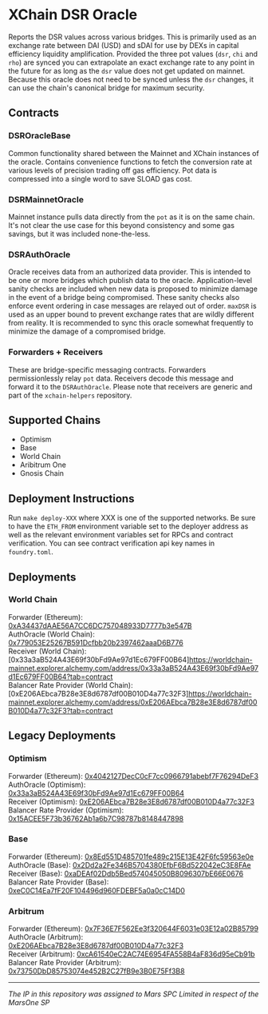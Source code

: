 # XChain DSR Oracle

Reports the DSR values across various bridges. This is primarily used as an exchange rate between DAI (USD) and sDAI for use by DEXs in capital efficiency liquidity amplification. Provided the three pot values (`dsr`, `chi` and `rho`) are synced you can extrapolate an exact exchange rate to any point in the future for as long as the `dsr` value does not get updated on mainnet. Because this oracle does not need to be synced unless the `dsr` changes, it can use the chain's canonical bridge for maximum security.

## Contracts

### DSROracleBase

Common functionality shared between the Mainnet and XChain instances of the oracle. Contains convenience functions to fetch the conversion rate at various levels of precision trading off gas efficiency. Pot data is compressed into a single word to save SLOAD gas cost.

### DSRMainnetOracle

Mainnet instance pulls data directly from the `pot` as it is on the same chain. It's not clear the use case for this beyond consistency and some gas savings, but it was included none-the-less.

### DSRAuthOracle

Oracle receives data from an authorized data provider. This is intended to be one or more bridges which publish data to the oracle. Application-level sanity checks are included when new data is proposed to minimize damage in the event of a bridge being compromised. These sanity checks also enforce event ordering in case messages are relayed out of order. `maxDSR` is used as an upper bound to prevent exchange rates that are wildly different from reality. It is recommended to sync this oracle somewhat frequently to minimize the damage of a compromised bridge.

### Forwarders + Receivers

These are bridge-specific messaging contracts. Forwarders permissionlessly relay `pot` data. Receivers decode this message and forward it to the `DSRAuthOracle`. Please note that receivers are generic and part of the `xchain-helpers` repository.

## Supported Chains

 * Optimism
 * Base
 * World Chain
 * Aribitrum One
 * Gnosis Chain

## Deployment Instructions

Run `make deploy-XXX` where XXX is one of the supported networks. Be sure to have the `ETH_FROM` environment variable set to the deployer address as well as the relevant environment variables set for RPCs and contract verification. You can see contract verification api key names in `foundry.toml`.

## Deployments

### World Chain

Forwarder (Ethereum): [0xA34437dAAE56A7CC6DC757048933D7777b3e547B](https://etherscan.io/address/0xA34437dAAE56A7CC6DC757048933D7777b3e547B#code)  
AuthOracle (World Chain): [0x779053E25267B591Dcfbb20b2397462aaaD6B776](https://worldchain-mainnet.explorer.alchemy.com/address/0x779053E25267B591Dcfbb20b2397462aaaD6B776?tab=contract)  
Receiver (World Chain): [0x33a3aB524A43E69f30bFd9Ae97d1Ec679FF00B64]https://worldchain-mainnet.explorer.alchemy.com/address/0x33a3aB524A43E69f30bFd9Ae97d1Ec679FF00B64?tab=contract  
Balancer Rate Provider (World Chain): [0xE206AEbca7B28e3E8d6787df00B010D4a77c32F3]https://worldchain-mainnet.explorer.alchemy.com/address/0xE206AEbca7B28e3E8d6787df00B010D4a77c32F3?tab=contract  

## Legacy Deployments

### Optimism

Forwarder (Ethereum): [0x4042127DecC0cF7cc0966791abebf7F76294DeF3](https://etherscan.io/address/0x4042127DecC0cF7cc0966791abebf7F76294DeF3#code)  
AuthOracle (Optimism): [0x33a3aB524A43E69f30bFd9Ae97d1Ec679FF00B64](https://optimistic.etherscan.io/address/0x33a3ab524a43e69f30bfd9ae97d1ec679ff00b64#code)  
Receiver (Optimism): [0xE206AEbca7B28e3E8d6787df00B010D4a77c32F3](https://optimistic.etherscan.io/address/0xE206AEbca7B28e3E8d6787df00B010D4a77c32F3#code)  
Balancer Rate Provider (Optimism): [0x15ACEE5F73b36762Ab1a6b7C98787b8148447898](https://optimistic.etherscan.io/address/0x15ACEE5F73b36762Ab1a6b7C98787b8148447898#code)  

### Base

Forwarder (Ethereum): [0x8Ed551D485701fe489c215E13E42F6fc59563e0e](https://etherscan.io/address/0x8Ed551D485701fe489c215E13E42F6fc59563e0e#code)  
AuthOracle (Base): [0x2Dd2a2Fe346B5704380EfbF6Bd522042eC3E8FAe](https://basescan.org/address/0x2Dd2a2Fe346B5704380EfbF6Bd522042eC3E8FAe#code)  
Receiver (Base): [0xaDEAf02Ddb5Bed574045050B8096307bE66E0676](https://basescan.org/address/0xaDEAf02Ddb5Bed574045050B8096307bE66E0676#code)  
Balancer Rate Provider (Base): [0xeC0C14Ea7fF20F104496d960FDEBF5a0a0cC14D0](https://basescan.org/address/0xeC0C14Ea7fF20F104496d960FDEBF5a0a0cC14D0#code)  

### Arbitrum

Forwarder (Ethereum): [0x7F36E7F562Ee3f320644F6031e03E12a02B85799](https://etherscan.io/address/0x7F36E7F562Ee3f320644F6031e03E12a02B85799#code)  
AuthOracle (Arbitrum): [0xE206AEbca7B28e3E8d6787df00B010D4a77c32F3](https://arbiscan.io/address/0xE206AEbca7B28e3E8d6787df00B010D4a77c32F3#code)  
Receiver (Arbitrum): [0xcA61540eC2AC74E6954FA558B4aF836d95eCb91b](https://arbiscan.io/address/0xcA61540eC2AC74E6954FA558B4aF836d95eCb91b#code)  
Balancer Rate Provider (Arbitrum): [0x73750DbD85753074e452B2C27fB9e3B0E75Ff3B8](https://arbiscan.io/address/0x73750DbD85753074e452B2C27fB9e3B0E75Ff3B8#code)  

***
*The IP in this repository was assigned to Mars SPC Limited in respect of the MarsOne SP*
